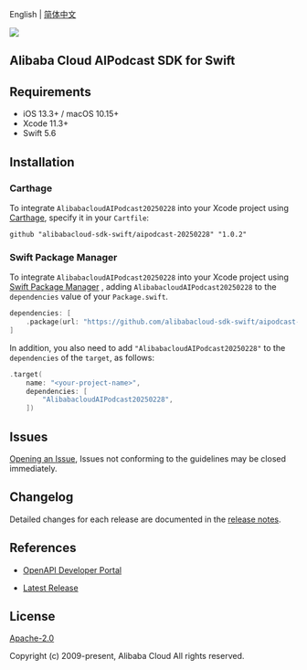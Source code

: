 English | [简体中文](README-CN.md)

![](https://aliyunsdk-pages.alicdn.com/icons/AlibabaCloud.svg)

## Alibaba Cloud AIPodcast SDK for Swift

## Requirements

- iOS 13.3+ / macOS 10.15+
- Xcode 11.3+
- Swift 5.6

## Installation

### Carthage

To integrate `AlibabacloudAIPodcast20250228` into your Xcode project using [Carthage](https://github.com/Carthage/Carthage), specify it in your `Cartfile`:

```ogdl
github "alibabacloud-sdk-swift/aipodcast-20250228" "1.0.2"
```

### Swift Package Manager

To integrate `AlibabacloudAIPodcast20250228` into your Xcode project using [Swift Package Manager](https://swift.org/package-manager/) , adding `AlibabacloudAIPodcast20250228` to the `dependencies` value of your `Package.swift`.

```swift
dependencies: [
    .package(url: "https://github.com/alibabacloud-sdk-swift/aipodcast-20250228.git", from: "1.0.2")
]
```

In addition, you also need to add `"AlibabacloudAIPodcast20250228"` to the `dependencies` of the `target`, as follows:

```swift
.target(
    name: "<your-project-name>",
    dependencies: [
        "AlibabacloudAIPodcast20250228",
    ])
```

## Issues

[Opening an Issue](https://github.com/alibabacloud-sdk-swift/aipodcast-20250228/issues/new), Issues not conforming to the guidelines may be closed immediately.

## Changelog

Detailed changes for each release are documented in the [release notes](./ChangeLog.txt).

## References

* [OpenAPI Developer Portal](https://next.api.alibabacloud.com/home)
- [Latest Release](https://github.com/alibabacloud-sdk-swift/aipodcast-20250228)

## License

[Apache-2.0](http://www.apache.org/licenses/LICENSE-2.0)

Copyright (c) 2009-present, Alibaba Cloud All rights reserved.
